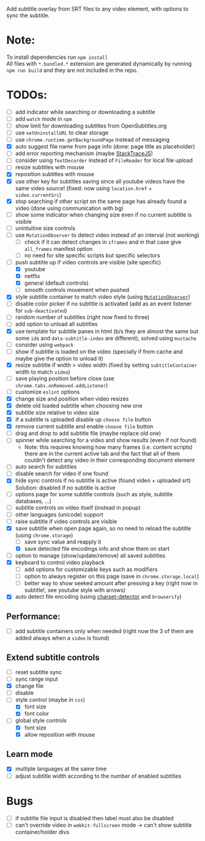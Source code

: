 Add subtitle overlay from SRT files to any video element, with options to sync the subtitle.

# Note:
To install dependencies run `npm install`    
All files with `*.bundled.*` extension are generated dynamically by running `npm run build` and they are not included in the repo.    

# TODOs:
- [ ] add indicator while searching or downloading a subtitle
- [ ] add `watch` mode in `npm`
- [ ] show limit for downloading subtitles from OpenSubtitles.org
- [ ] use `setUninstallURL` to clear storage
- [ ] use `chrome.runtime.getBackgroundPage` instead of messaging
- [x] auto suggest file name from page info (done: page title as placeholder)
- [ ] add error reporting mechanism (maybe [StackTraceJS](https://www.stacktracejs.com/)) 
- [ ] consider using `TextDecorder` instead of `FileReader` for local file upload
- [ ] resize subtitles with mouse
- [x] reposition subtitles with mouse
- [x] use other key for subtitles saving since all youtube videos have the same video source! (fixed: now using `location.href` + `video.currentSrc`) 
- [x] stop searching if other script on the same page has already found a video (done using communication with bg) 
- [ ] show some indicator when changing size even if no current subtitle is visible  
- [ ] unintuitive size controls
- [ ] use `MutationObserver` to detect video instead of an interval (not working)
    - [ ] check if it can detect changes in `iframes` and in that case give `all_frames` manifest option
    - [ ] no need for site specific scripts but specific selectors
- [ ] push subtitle up if video controls are visible (site specific)
    - [x] youtube
    - [x] netflix
    - [x] general (default controls)
    - [ ] smooth controls movement when pushed
- [x] style subtitle container to match video style (using [`MutationObserver`](https://developer.mozilla.org/en/docs/Web/API/MutationObserver#MutationObserverInit))
- [ ] disable color picker if no subtitle is activated (add as an event listener for `sub-deactivated`)
- [ ] random number of subtitles (right now fixed to three)
- [ ] add option to unload all subtitles
- [x] use template for subtitle panes in html (b/s they are almost the same but some `id`s and `data-subtitle-index` are different), solved using `mustache`
- [ ] consider using `webpack`
- [ ] show if subtitle is loaded on the video (specially if from cache and maybe give the option to unload it)
- [x] resize subtitle if width > video width (fixed by setting `subtitleContainer` width to match `video`)
- [ ] save playing position before close (use `chrome.tabs.onRemoved.addListener`)
- [ ] customize `eslint` options
- [x] change size and position when video resizes
- [x] delete old loaded subtitle when choosing new one
- [x] subtitle size relative to video size
- [x] if a subtitle is uploaded disable up `choose file` button
- [x] remove current subtitle and enable `choose file` button
- [ ] drag and drop to add subtitle file (maybe replace old one)
- [ ] spinner while searching for a video and show results (even if not found)
    - Note: this requires knowing how many frames (i.e. content scripts) there are in the current active tab and the fact that all of them couldn't detect any video in their corresponding document element
- [ ] auto search for subtitles
- [ ] disable search for video if one found
- [x] hide sync controls if no subtitle is active (found video + uploaded srt) Solution: disabled if no subtitle is active
- [ ] options page for some subtitle controls (such as style, subtitle databases, ...)
- [ ] subtitle controls on video itself (instead in popup)
- [ ] other languages (unicode) support
- [ ] raise subtitle if video controls are visible
- [x] save subtitle when open page again, so no need to reload the subtitle (using `chrome.storage`)
    - [ ] save sync value and reapply it
    - [x] save detected file encodings info and show them on start
- [ ] option to manage (show/update/remove) all saved subtitles
- [x] keyboard to control video playback
    - [ ] add options for customizable keys such as modifiers
    - [ ] option to always register on this page (save in `chrome.storage.local`)
    - [ ] better way to show seeked amount after pressing a key (right now in subtitle!, see youtube style with arrows)
- [x] auto detect file encoding (using [charset-detector](https://www.npmjs.com/package/charset-detector) and `browserify`)

## Performance:
- [ ] add subtitle containers only when needed (right now the 3 of them are added always when a `video` is found)

## Extend subtitle controls
- [ ] reset subtitle sync
- [ ] sync range input
- [x] change file
- [ ] disable
- [ ] style control (maybe in `css`)
    - [x] font size
    - [x] font color
- [ ] global style controls
    - [x] font size
    - [x] allow reposition with mouse 

## Learn mode
- [x] multiple languages at the same time
- [ ] adjust subtitle width according to the number of enabled subtitles

# Bugs
- [ ] if subtitle file input is disabled then label must also be disabled
- [ ] can't override video in `webkit-fullscreen` mode -> can't show subtitle container/holder divs
